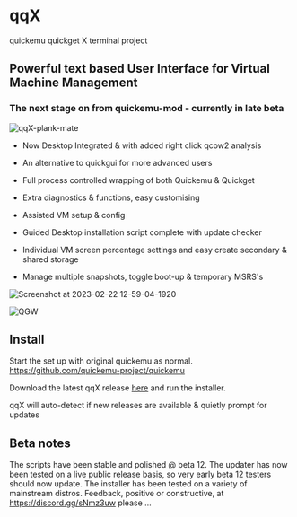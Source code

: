 # qqX

quickemu quickget X terminal project

## Powerful text based User Interface for Virtual Machine Management

### The next stage on from quickemu-mod - currently in late beta

![qqX-plank-mate](https://github.com/TuxVinyards/qqX/assets/3956806/bfc51cbd-cfbe-4823-9f53-df048e4d33fc)

- Now Desktop Integrated & with added right click qcow2 analysis

- An alternative to quickgui for more advanced users

- Full process controlled wrapping of both Quickemu & Quickget

- Extra diagnostics & functions, easy customising

- Assisted VM setup & config 

- Guided Desktop installation script complete with update checker

- Individual VM screen percentage settings and easy create secondary & shared storage

- Manage multiple snapshots, toggle boot-up & temporary MSRS's

![Screenshot at 2023-02-22 12-59-04-1920](https://user-images.githubusercontent.com/3956806/220619057-f63883d2-4d0d-4130-94e1-d444f1567be4.jpg)

![QGW](https://github.com/TuxVinyards/quickemu-mod/assets/3956806/c948f51a-a954-4180-ba62-1d5045e5f4fc)

## Install

Start the set up with original quickemu as normal.  <https://github.com/quickemu-project/quickemu>

Download the latest qqX release [here](https://github.com/TuxVinyards/qqX/releases/latest) and run the installer.

qqX will auto-detect if new releases are available & quietly prompt for updates

## Beta notes

The scripts have been stable and polished \@ beta 12.  The updater has now been tested on a live public release basis, so very early  beta 12 testers should now update.  The installer has been tested on a variety of mainstream distros. Feedback, positive or constructive, at <https://discord.gg/sNmz3uw> please ...
